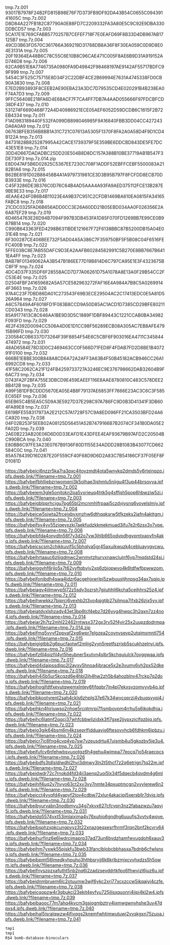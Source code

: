 tmp.7z.001 93017B7978F24B2FD815B98E76F7D373FB9DF92DA43B54C0655C09439141605C
tmp.7z.002 D8D84A227FB182C87790A0E88FD7C2209332FA3A80E5C9C92E9DBA330DDBCD57
tmp.7z.003 5CA17E1E769CFABB5770257B7CEFEF718F7E0EAFD69F8B33D4DB967AB17125B7
tmp.7z.004 49CD3B63FD570C361766A369219D31788DB8A36F8F30EA059C0D9D8E04E3131A
tmp.7z.005 20F19364EA48B6C78C55C6E10B8C96CAE471C005F8AE6B9D31A919152AD746D8
tmp.7z.006 62CA9B51E8A7746735A0980FA9D49842F98468197AE9142AF55717BDFC99F999
tmp.7z.007 5454C3F525C75715E8D34F2C22DBF4CE2B69994E7631A4745338FD0CB90A3830
tmp.7z.008 E7ED2B93893F8CEEB2AE90EBA23A3DC7D79535CD4E020291B4B238EA0F74A7D3
tmp.7z.009 9FFC56408E218FA6D4E68ACF7F7CA4FF7DB7A4AAD055666F97FDCBFCD38DF437
tmp.7z.010 531274F6690468F72A4D40986921ECE05AEF6052D59DCDB6C1615F2B72EB4334
tmp.7z.011 F1AD983189440F532FA099DB898046985F9A16840FBB3DD04CC427243DA6A0A9
tmp.7z.012 06763BFEB356B8BB1A31C721C07613A5305F1370F8FA2A0A58D4F9D1CD4B122A
tmp.7z.013 84731828B825287995A42CACE1739379F5E359BE6DDCBD843DE5FE7DC43E51E8
tmp.7z.014 3DD4D667DADADBC25DD20E504B8D8DC157A388B10BE37719AB1B547F3DE730F3
tmp.7z.014.zip E8D047AF5B6D02825C5367EE7230C708F1ADDF52EBFFCEBF5500083A2182B1A6
tmp.7z.015 B62BE8191D02B88458B4A1A979731981CE3D3B95B797F8FCFDD8ECB70DB3933E
tmp.7z.016 C45F3286DE3B376C0D76C64B4AD5AAA4A93FA9AED375112FCE13B287E9BE9E33
tmp.7z.017 4EAAE424F0B6B4B11023E4A9B37C951C2CFDB1469BA610EA0815FA34165FABC8
tmp.7z.018 21CDC0325FAD6B656ADD0CC3E26A60DD21B05EBD034AA0F026356E2A6A87EF29
tmp.7z.019 6D4654763E26D94B7094F997B3DB453FA1D85F070FD1269BB7E99CE0B9878B14
tmp.7z.020 C990B643363FED4298B6311BDE121667F72F6138BBC87B5200DB15A04E031E4B
tmp.7z.021 6F300287CE406BEE732F5AD04A5A386C7F359750BF5F5B08C04F6516FEFC400B
tmp.7z.022 5FFE03BC8E7AB55DAFC9D3EA2AAFB60284582991C5B270E8BB7667B6411EA4FF
tmp.7z.023 BAB78F01349062AA3B547B186EE77D19B814D6C797CA95E1E3F4323675BC8F1F
tmp.7z.024 4DC4D37F335DF6F28558ACD7D77A06261D75A1078A8E13A0F29B54CC2FC53E4E
tmp.7z.025 D2504FBF241659682A5A57CE582963272FAF16E4A984A7B8C5A02699144F3663
tmp.7z.026 97A4C23F7DBD86DA01C273543F69B3ECE29504AC2C17413EDC0E5A81D526A964
tmp.7z.027 A6C57849A4F6018FD1F083B8CCD9A50D85AC1ACD1D7385CD29BFE80211CD0343
tmp.7z.028 85A9177413C8C646AA1BE9D3D5C1889F1DBF89443C1221CCAB0BA34982F093FD
tmp.7z.029 4E2F4392D0094CC506A4D0E1D1CC98F56289ECB08A305AC7EB8AFE47915B96FD
tmp.7z.030 230584C0B6337D73264F39F8854F54E6C5CBF6F903016EA4711C345844474972
tmp.7z.031 48AD6584E78D3D0C2469463CC0F566D71FED8F4FDAB7FD2D8BE1B407291F0100
tmp.7z.032 666BE1EBBE300B848A8CD6A72A2AFF3A63B4F50B45182ACB946CC26A16992CD8
tmp.7z.033 41F58C2062CA21F124FB4259733727A3246EC9E376798662DAB32604B9F6AC73
tmp.7z.034 D743FA2F2BFA755E3DBCD9E459EAEEF116E8AAE8780810C483C578DEE28B412B
tmp.7z.035 A99F5B1DFBCDDD5670EA05E4B8F79137AE6853FF7666E23AC3C6C3F585EC65EF
tmp.7z.036 65EB65C4B5EA5C5D9A3E5927D37E298C97A786FC9D0B3D41341F3DB604FA89E8
tmp.7z.037 E619BFE558317973A2E212C57A1728F57C9A8ED096FF21CA3503BFD24A6CA920
tmp.7z.038 04F02B253F5EEB02A08125D56451A52B7479166B7B2074CF341B0DA05E2FA02D
tmp.7z.039 2AE0B223AB20E06D6D0D33EAFD1E43DFEE4EAF93679B97AFD2C20504BC990BCA
tmp.7z.040 E80BB6C97FE3A23E0767B9136F80D1155E34ADDD28B1083B43077CD662584C0C
tmp.7z.041 85A578439D16D287E20F559CF40F68D9D6D2A83C7B54186CF37F05EF8FD1081D

https://bafybeicj6nzzr5ka7ra3pxc4itoyzmdt4ota5wnykq2dmds5y6rteinpzq.ipfs.dweb.link/?filename=tmp.7z.001
https://bafybeifbhlliebzrjwomqni3k5olhae3jshmlu5niigu4f3up44brsovya.ipfs.dweb.link/?filename=tmp.7z.002
https://bafybeiem3gle5onjtokn2pa5vxrieuq4htk5g4sffjsh5pop6hbwziw5zi.ipfs.dweb.link/?filename=tmp.7z.003
https://bafybeigblpprhcjgu7pg65bl2mcnmhlfrpaai5czdyjysnq6voyelslmiy.ipfs.dweb.link/?filename=tmp.7z.004
https://bafybeicw5sjwta2frceixbvxmzhw6dthqqksrw5tfkzeks2jafn4akttgm.ipfs.dweb.link/?filename=tmp.7z.005
https://bafybeifsy4yv55zjqeyxzki7aekfudzkkmekmuad3ifu7e2r6zsx3v7vpe.ipfs.dweb.link/?filename=tmp.7z.006
https://bafybeibfda4onydtn56f7y3d2o7vw3jhlb665odvpdhgypmtxaovfn4akq.ipfs.dweb.link/?filename=tmp.7z.007
https://bafybeicscsm2chikkuvif5c5bhqlya5gr45axuikwuzk4cebluayygycwu.ipfs.dweb.link/?filename=tmp.7z.008
https://bafybeihrtaauc6zljjgdmwc2wnmvtzhurvxnawclujnf6yp7mqdstd24si.ipfs.dweb.link/?filename=tmp.7z.009
https://bafybeiggvhf6rjlo5x7t62yyftqbvjy2xp6zbiopwvo4k6tdfwfbpwwzom.ipfs.dweb.link/?filename=tmp.7z.010
https://bafybeifonibdh4swa4idzr6acgehjxwrlpj5zwbuustjhnpsg34ax7sqjq.ipfs.dweb.link/?filename=tmp.7z.011
https://bafybeiagv4jilmwyp5l72z5sdy3ozrsh7giiuhhlj6kcha5cejhhrs25z4.ipfs.dweb.link/?filename=tmp.7z.012
https://bafybeihwwkkz7bjprcj6vexhb2t3vo4qjgtjb27silmoa7ifxb26zjx5yy.ipfs.dweb.link/?filename=tmp.7z.013
https://bafybeiatdvxlshzady43et3bp6tcf4ebz7d26yvg4hwpc3h2qxn7zz4no4.ipfs.dweb.link/?filename=tmp.7z.014
https://bafybeiar2h7tz2mhl22462rntwsx372gx3rv52f4yir25x2uupzdodrmpa.ipfs.dweb.link/?filename=tmp.7z.014.zip
https://bafybeifmq5vvyf2ppvaf2xg6wpr7elgzea2coynvsevp2utqimsmntl754.ipfs.dweb.link/?filename=tmp.7z.015
https://bafybeigigtbb2g6pucfaotwf2mlijg2yyn5reetfszrjxb5scukhzelnyi.ipfs.dweb.link/?filename=tmp.7z.016
https://bafybeifz6l4qizfil4yt5heubner5xutvn4slbr5kchquiulck7ovggwaa.ipfs.dweb.link/?filename=tmp.7z.017
https://bafybeid4idaipssdlqo2l2ayxv5hnoa4jbrace5x2e3vumy6vh2px52dke.ipfs.dweb.link/?filename=tmp.7z.018
https://bafybeih4i5b5ur5kcqzd6e4hbl2jh4hw2zh5b4ahozblny47rckp7q2doq.ipfs.dweb.link/?filename=tmp.7z.019
https://bafybeihogjfdtfxevutqwemxlntey6fjfqqbr7jn4pl7ekxsvzomyyvb4q.ipfs.dweb.link/?filename=tmp.7z.020
https://bafybeibkootyrent2sah4ckls6zhplg37e67k34wycoprzi4ybuqsyyqi4.ipfs.dweb.link/?filename=tmp.7z.021
https://bafybeihkn4hiriuwso2nhoe5rcqtmrpi7fismbovpm4rrhu5s6ikokdhia.ipfs.dweb.link/?filename=tmp.7z.022
https://bafybeihc6latmf2qqcj37whfcbbwlizidxk3fl7gxe2jjypxzjclfpzbjq.ipfs.dweb.link/?filename=tmp.7z.023
https://bafybeig3gik64bsm6m4kzseprlfjdduayjs6ftesovvhcb6fdhkm6ipbzu.ipfs.dweb.link/?filename=tmp.7z.024
https://bafybeicr7jc6fng4cvq4vp7sw7vzeusdrtu47ujsmb4ui5gkozbv5je3u4.ipfs.dweb.link/?filename=tmp.7z.025
https://bafybeifufcv6nfehwbsvuootgz6h4gehu4wjmpa77eocq7jo54raecpcsi.ipfs.dweb.link/?filename=tmp.7z.026
https://bafybeibdfs3tdlsldlwdhl2hvi3dmwy3ln2t5thcf7z2q6etrign7tq22m.ipfs.dweb.link/?filename=tmp.7z.027
https://bafybeidwdr72c7rnokd4fd34ji3aenq2uoi5lx34f5dqecb4qvdm4g6mlu.ipfs.dweb.link/?filename=tmp.7z.028
https://bafybeihlf4uq2y7hvyo63ct2xv3vy7nmte34pxuptmcgn2vvylerew6n24.ipfs.dweb.link/?filename=tmp.7z.029
https://bafybeicct4yvqfd4yapyf2tov4cdbw72xlur4akacjpj5xersbllr7dyiq.ipfs.dweb.link/?filename=tmp.7z.030
https://bafybeibyurvabn3nodbmyu34g7xkvx627cfcypn3nz2fabazwzu7aqyj5i.ipfs.dweb.link/?filename=tmp.7z.031
https://bafybeidq5574vxt53jmlaixjma4v76xuhio6gndhg6uuufjs3vvtv4wqye.ipfs.dweb.link/?filename=tmp.7z.032
https://bafybeibsphzxpkcungpvyz3t22xnazgeqxesrfhrmf3rqn2bnf2kcvrv64.ipfs.dweb.link/?filename=tmp.7z.033
https://bafybeihurfjnz6e6lwdrcjmaprp37ad73un6bydzhamfwvugdoh6xauv3q.ipfs.dweb.link/?filename=tmp.7z.034
https://bafybeihm7yxwk55pjskfu3bwb33fanclblobcbbhasxa7bdnb6cfwlsnsq.ipfs.dweb.link/?filename=tmp.7z.035
https://bafybeibpmt56lmedkyhpuho3hthbsryjj6k6krlbzmjxcvvhxdzs5h5owm.ipfs.dweb.link/?filename=tmp.7z.036
https://bafybeifnyszpzxafutht5nb2nq6i2zadzsevddrtkfpo6fhwvjzl6juz6u.ipfs.dweb.link/?filename=tmp.7z.037
https://bafybeidnmbruem6lc2otuumw3wjf6ykc2xrj77xcxzccw5ikqajyj4czfe.ipfs.dweb.link/?filename=tmp.7z.038
https://bafybeicqopzw4r3qbukci23ekit4evfyu725jlisxquonrj4iipi4kl2w4.ipfs.dweb.link/?filename=tmp.7z.039
https://bafybeibaooc77m7ahq4kvcm3gsjogmbztry4jxmwgwnyhshe3uy47dpxs4.ipfs.dweb.link/?filename=tmp.7z.040
https://bafybeihal5jsralqwzw4jfivqgs2knemfwhtjmwutuwj2vvskgxn75zuoa.ipfs.dweb.link/?filename=tmp.7z.041

```txt
tmp1
tmp1
R$4 bomb-database-binoculars
```
